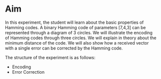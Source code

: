 # Aim 

In this experiment, the student will learn about the basic properties of Hamming codes. A binary Hamming code of parameters [7,4,3] can be represented through a diagram of 3 circles. We will illustrate the encoding of Hamming codes through three circles. We will explain in theory about the minimum distance of the code. We will also show how a received vector with a single error can be corrected by the Hamming code.

The structure of the experiment is as follows:

- Encoding
- Error Correction
